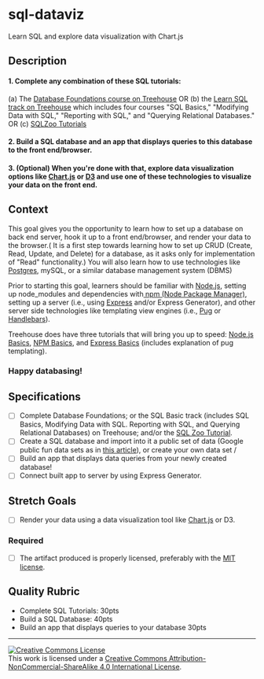 # sql-dataviz
Learn SQL and explore data visualization with Chart.js

## Description

#### 1. Complete any combination of these SQL tutorials:
(a) The [Database Foundations course on Treehouse](https://teamtreehouse.com/library/database-foundations) OR
(b) the [Learn SQL track on Treehouse](https://teamtreehouse.com/tracks/learn-sql) which includes four courses "SQL Basics," "Modifying Data with SQL,"  "Reporting with SQL," and "Querying Relational Databases."  OR
(c) [SQLZoo Tutorials]( http://sqlzoo.net/)

#### 2. Build a SQL database and an app that displays queries to this database to the front end/browser. 

#### 3. (Optional) When you're done with that, explore data visualization options like [Chart.js](http://www.chartjs.org/) or [D3](https://d3js.org/) and use one of these technologies to visualize your data on the front end.


## Context
This goal gives you the opportunity to learn how to set up a database on back end server, hook it up to a front end/browser, and render your data to the browser.( It is a first step towards learning how to set up CRUD (Create, Read, Update, and Delete) for a database, as it asks only for implementation of "Read" functionality.) You will also learn how to use technologies like [Postgres](https://www.postgresql.org/about/), mySQL, or a similar database management system (DBMS) 

Prior to starting this goal, learners should be familiar with [Node.js](https://nodejs.org/en/), setting up node_modules and dependencies with[ npm (Node Package Manager)](https://www.npmjs.com/), setting up a server (i.e., using [Express](http://expressjs.com/) and/or Express Generator), and other server side technologies like templating view engines (i.e., [Pug](https://pugjs.org/api/getting-started.html) or [Handlebars](http://handlebarsjs.com/)). 

Treehouse does have three tutorials that will bring you up to speed: [Node.js Basics](https://teamtreehouse.com/library/nodejs-basics), [NPM Basics](https://teamtreehouse.com/library/npm-basics), and [Express Basics](https://teamtreehouse.com/library/express-basics) (includes explanation of pug templating). 

### Happy databasing!


## Specifications

- [ ] Complete Database Foundations; or the SQL Basic track (includes SQL Basics, Modifying Data with SQL. Reporting with SQL, and Querying Relational Databases) on Treehouse; and/or the [SQL Zoo Tutorial]( http://sqlzoo.net/).
- [ ] Create a SQL database and import into it a public set of data (Google public fun data sets as in [this article](http://rs.io/100-interesting-data-sets-for-statistics/)), or create your own data set /
- [ ] Build an app that displays data queries from your newly created database!
- [ ] Connect built app to server by using Express Generator.

## Stretch Goals

- [ ] Render your data using a data visualization tool like  [Chart.js](http://www.chartjs.org/) or D3.


### Required

- [ ] The artifact produced is properly licensed, preferably with the [MIT license][mit-license].

## Quality Rubric

- Complete SQL Tutorials: 30pts
- Build a SQL Database: 40pts
- Build an app that displays queries to your database 30pts


---

<!-- LICENSE -->

<a rel="license" href="http://creativecommons.org/licenses/by-nc-sa/4.0/"><img alt="Creative Commons License" style="border-width:0" src="https://i.creativecommons.org/l/by-nc-sa/4.0/80x15.png" /></a>
<br />This work is licensed under a <a rel="license" href="http://creativecommons.org/licenses/by-nc-sa/4.0/">Creative Commons Attribution-NonCommercial-ShareAlike 4.0 International License</a>.

[mit-license]: https://opensource.org/licenses/MIT
